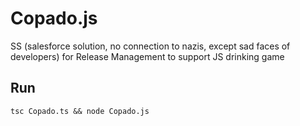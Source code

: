 # Copado.js

SS (salesforce solution, no connection to nazis, except sad faces of developers) for Release Management to support JS drinking game

## Run

```
tsc Copado.ts && node Copado.js
```
